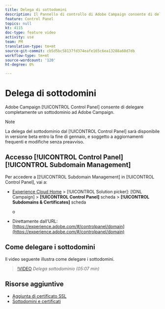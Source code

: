 ```yaml
---
title: Delega di sottodomini
description: Il Pannello di controllo di Adobe Campaign consente di delegare completamente un sottodominio ad Adobe Campaign. A questo scopo, attenetevi alla procedura indicata di seguito.
feature: Control Panel
topics: null
kt: 4115
doc-type: feature video
activity: use
team: PM
translation-type: tm+mt
source-git-commit: cb5d5bc58137fd374eafe165c6ea13288a60d7db
workflow-type: tm+mt
source-wordcount: '120'
ht-degree: 0%

---
```



# Delega di sottodomini

Adobe Campaign [!UICONTROL Control Panel] consente di delegare completamente un sottodominio ad Adobe Campaign.

>[!NOTE]
> La delega del sottodominio dal [!UICONTROL Control Panel] sarà disponibile in versione beta entro la fine di gennaio, e soggetto a
> aggiornamenti frequenti e modifiche senza preavviso.

## Accesso [!UICONTROL Control Panel] [!UICONTROL Subdomain Management]

Per accedere a [[!UICONTROL Subdomain Management] in [!UICONTROL Control Panel], vai a:

* [Experience Cloud Home](https://experience.adobe.com/#/home) > [!UICONTROL Solution picker]: [!DNL Campaign] > **[!UICONTROL Control Panel]** scheda > **[!UICONTROL Subdomains & Certificates]** scheda

   o
* Direttamente dall’URL: [https://experience.adobe.com/#/controlpanel/domain](https://experience.adobe.com/#/controlpanel/domain)

## Come delegare i sottodomini

Il video seguente illustra come delegare i sottodomini.

>[!VIDEO](https://video.tv.adobe.com/v/31390?quality=12)
*Delega sottodominio (05:07 min)*

## Risorse aggiuntive

* [Aggiunta di certificato SSL](/help/administrating/control-panel/adding-ssl-certificates.md)
* [Sottodomini e certificati](https://docs.adobe.com/content/help/en/control-panel/using/subdomains-and-certificates/renewing-subdomain-certificate.html)
